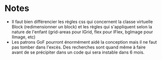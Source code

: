# Notes
- Il faut bien différencier les règles css qui concernent la classe virtuelle Block (redimensionner un block) et les règles qui s'appliquent selon la nature de l'enfant (grid-areas pour IGrid, flex pour IFlex, bgImage pour IImage, etc)
- Les patrons GoF pourront énormément aidé la conception mais il ne faut pas tomber dans l'excès. Des recherches sont quand même à faire avant de se précipiter dans un code qui sera instable dans 6 mois.